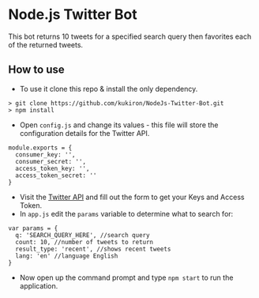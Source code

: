 # Node.js Twitter Bot

This bot returns 10 tweets for a specified search query then favorites each of the returned tweets.

## How to use
* To use it clone this repo & install the only dependency.
```
> git clone https://github.com/kukiron/NodeJs-Twitter-Bot.git
> npm install
```
* Open <code>config.js</code> and change its values - this file will store the configuration details for the Twitter API.
```
module.exports = {
  consumer_key: '',
  consumer_secret: '',
  access_token_key: '',
  access_token_secret: ''
}
```
* Visit the [Twitter API](https://apps.twitter.com/app/new) and fill out the form to get your Keys and Access Token.
* In <code>app.js</code> edit the <code>params</code> variable to determine what to search for:
```
var params = {
  q: 'SEARCH_QUERY_HERE', //search query
  count: 10, //number of tweets to return
  result_type: 'recent', //shows recent tweets
  lang: 'en' //language English
}
```
* Now open up the command prompt and type <code>npm start</code> to run the application.
